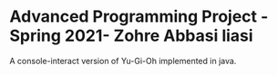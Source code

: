 # Advanced Programming Project - Spring 2021- Zohre Abbasi liasi

A console-interact version of Yu-Gi-Oh implemented in java.
